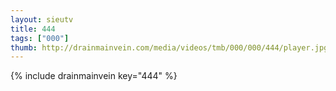 ```yaml
--- 
layout: sieutv
title: 444
tags: ["000"]
thumb: http://drainmainvein.com/media/videos/tmb/000/000/444/player.jpg
---
```

{% include drainmainvein key="444" %} 
